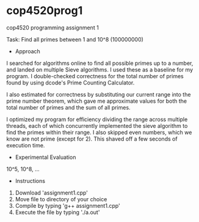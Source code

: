 # cop4520prog1
cop4520 programming assignment 1

Task: Find all primes between 1 and 10^8 (100000000)

- Approach

I searched for algorithms online to find all possible primes up to a number, and landed on multiple Sieve algorithms. I used these as a baseline for my program. I double-checked correctness for the total number of primes found by using dcode's Prime Counting Calculator.

I also estimated for correctness by substituting our current range into the prime number theorem, which gave me approximate values for both the total number of primes and the sum of all primes. 

I optimized my program for efficiency dividing the range across multiple threads, each of which concurrently implemented the sieve algorithm to find the primes within their range. I also skipped even numbers, which we know are not prime (except for 2). This shaved off a few seconds of execution time. 

- Experimental Evaluation

10^5, 10^8, ...

- Instructions
1. Download 'assignment1.cpp'
2. Move file to directory of your choice
3. Compile by typing 'g++ assignment1.cpp'
4. Execute the file by typing './a.out'
